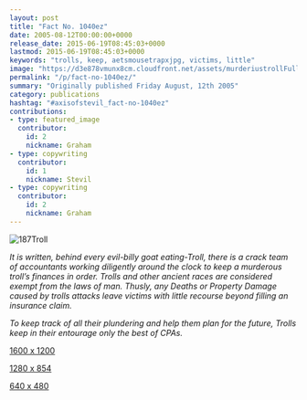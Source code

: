 ```yaml
---
layout: post
title: "Fact No. 1040ez"
date: 2005-08-12T00:00:00+0000
release_date: 2015-06-19T08:45:03+0000
lastmod: 2015-06-19T08:45:03+0000
keywords: "trolls, keep, aetsmousetrapxjpg, victims, little"
image: "https://d3e878vmunx8cm.cloudfront.net/assets/murderiustrollFull.jpg"
permalink: "/p/fact-no-1040ez/"
summary: "Originally published Friday August, 12th 2005"
category: publications
hashtag: "#axisofstevil_fact-no-1040ez"
contributions:
- type: featured_image
  contributor:
    id: 2
    nickname: Graham
- type: copywriting
  contributor:
    id: 1
    nickname: Stevil
- type: copywriting
  contributor:
    id: 2
    nickname: Graham
---
```


[id_1]: https://d3e878vmunx8cm.cloudfront.net/assets/murderiustrollFull.jpg "187Troll"
![187Troll][id_1]

*It is written, behind every evil-billy goat eating-Troll, there is a crack team of accountants working diligently around the clock to keep a murderous troll’s finances in order. Trolls and other ancient races are considered exempt from the laws of man. Thusly, any Deaths or Property Damage caused by trolls attacks leave victims with little recourse beyond filling an insurance claim.* 

*To keep track of all their plundering and help them plan for the future, Trolls keep in their entourage only the best of CPAs.*

[1600 x 1200](https://d3e878vmunx8cm.cloudfront.net/assets/mousetrap1600x1200.jpg "1600 x 1200")
  
[1280 x 854](https://d3e878vmunx8cm.cloudfront.net/assets/mousetrap1280x854.jpg "1280 x 854")

[640 x 480](https://d3e878vmunx8cm.cloudfront.net/assets/mousetrap640x480.jpg "640 x 480")
